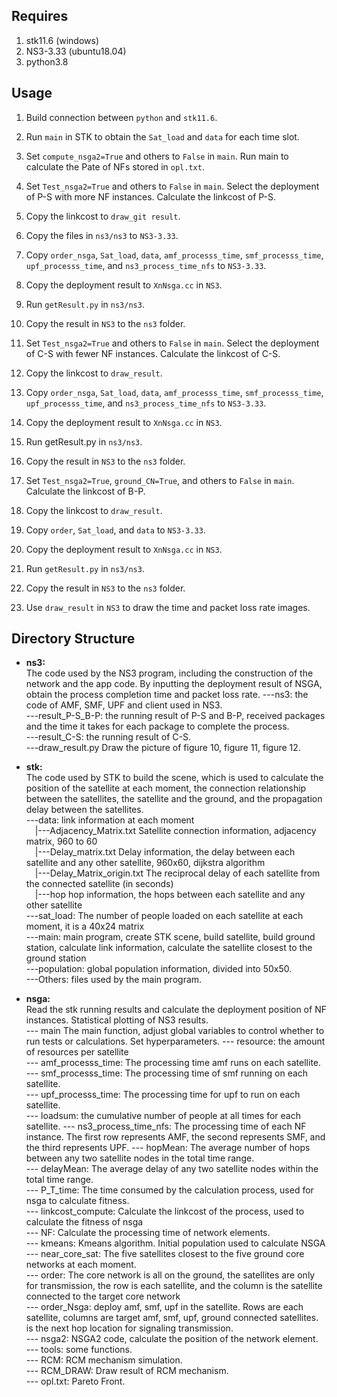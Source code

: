 ## Requires  
1. stk11.6 (windows)  
3. NS3-3.33 (ubuntu18.04)  
4. python3.8  

## Usage
1. Build connection between `python` and `stk11.6`.
1. Run `main` in STK to obtain the `Sat_load` and `data` for each time slot.

1. Set `compute_nsga2=True` and others to `False` in `main`. Run main to calculate the Pate of NFs stored in `opl.txt`.

1. Set `Test_nsga2=True` and others to `False` in `main`. Select the deployment of P-S with more NF instances. Calculate the linkcost of P-S.

1. Copy the linkcost to `draw_git result`.

1. Copy the files in `ns3/ns3` to `NS3-3.33`.

1. Copy `order_nsga`, `Sat_load`, `data`, `amf_processs_time`, `smf_processs_time`, `upf_processs_time`, and `ns3_process_time_nfs` to `NS3-3.33`.

1. Copy the deployment result to `XnNsga.cc` in `NS3`.

1. Run `getResult.py` in `ns3/ns3`.

1. Copy the result in `NS3` to the `ns3` folder.

1. Set `Test_nsga2=True` and others to `False` in `main`. Select the deployment of C-S with fewer NF instances. Calculate the linkcost of C-S.

1. Copy the linkcost to `draw_result`.

1. Copy `order_nsga`, `Sat_load`, `data`, `amf_processs_time`, `smf_processs_time`, `upf_processs_time`, and `ns3_process_time_nfs` to `NS3-3.33`.

1. Copy the deployment result to `XnNsga.cc` in `NS3`.

1. Run getResult.py in `ns3/ns3`.

1. Copy the result in `NS3` to the `ns3` folder.

1. Set `Test_nsga2=True`, `ground_CN=True`, and others to `False` in `main`. Calculate the linkcost of B-P.

1. Copy the linkcost to `draw_result`.

1. Copy `order`, `Sat_load`, and `data` to `NS3-3.33`.

1. Copy the deployment result to `XnNsga.cc` in `NS3`.

1. Run `getResult.py` in `ns3/ns3`.

1. Copy the result in `NS3` to the `ns3` folder.

1. Use `draw_result` in `NS3` to draw the time and packet loss rate images.



## Directory Structure  
* **ns3:**  
The code used by the NS3 program, including the construction of the network and the app code. By inputting the deployment result of NSGA, obtain the process completion time and packet loss rate.
---ns3: the code of AMF, SMF, UPF and client used in NS3.  
---result_P-S_B-P: the running result of P-S and B-P, received packages and the time it takes for each package to complete the process.  
---result_C-S: the running result of C-S.  
---draw_result.py Draw the picture of figure 10, figure 11, figure 12.
* **stk:**   
The code used by STK to build the scene, which is used to calculate the position of the satellite at each moment, the connection relationship between the satellites, the satellite and the ground, and the propagation delay between the satellites.  
---data: link information at each moment  
&emsp;|---Adjacency_Matrix.txt Satellite connection information, adjacency matrix, 960 to 60  
&emsp;|---Delay_matrix.txt Delay information, the delay between each satellite and any other satellite, 960x60, dijkstra algorithm  
&emsp;|---Delay_Matrix_origin.txt The reciprocal delay of each satellite from the connected satellite (in seconds)  
&emsp;|---hop hop information, the hops between each satellite and any other satellite  
---sat_load: The number of people loaded on each satellite at each moment, it is a 40x24 matrix  
---main: main program, create STK scene, build satellite, build ground station, calculate link information, calculate the satellite closest to the ground station  
---population: global population information, divided into 50x50.  
---Others: files used by the main program.  

* **nsga:**  
Read the stk running results and calculate the deployment position of NF instances. Statistical plotting of NS3 results.  
--- main The main function, adjust global variables to control whether to run tests or calculations. Set hyperparameters. 
--- resource: the amount of resources per satellite  
--- amf_processs_time: The processing time amf runs on each satellite.  
--- smf_processs_time: The processing time of smf running on each satellite.  
--- upf_processs_time: The processing time for upf to run on each satellite.  
--- loadsum: the cumulative number of people at all times for each satellite.
--- ns3_process_time_nfs: The processing time of each NF instance. The first row represents AMF, the second represents SMF, and the third represents UPF. 
--- hopMean: The average number of hops between any two satellite nodes in the total time range.  
--- delayMean: The average delay of any two satellite nodes within the total time range.  
--- P_T_time: The time consumed by the calculation process, used for nsga to calculate fitness.  
--- linkcost_compute: Calculate the linkcost of the process, used to calculate the fitness of nsga  
--- NF: Calculate the processing time of network elements.  
--- kmeans: Kmeans algorithm. Initial population used to calculate NSGA
--- near_core_sat: The five satellites closest to the five ground core networks at each moment.  
--- order: The core network is all on the ground, the satellites are only for transmission, the row is each satellite, and the column is the satellite connected to the target core network  
--- order_Nsga: deploy amf, smf, upf in the satellite. Rows are each satellite, columns are target amf, smf, upf, ground connected satellites. is the next hop location for signaling transmission.    
--- nsga2: NSGA2 code, calculate the position of the network element.    
--- tools: some functions.  
--- RCM: RCM mechanism simulation.    
--- RCM_DRAW: Draw result of RCM mechanism.  
--- opl.txt: Pareto Front.  

